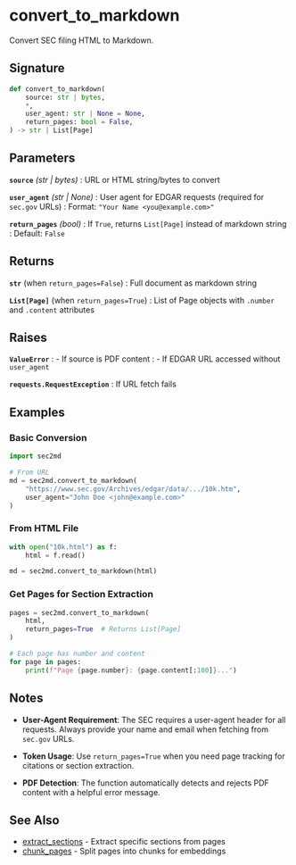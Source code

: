 # convert_to_markdown

Convert SEC filing HTML to Markdown.

## Signature

```python
def convert_to_markdown(
    source: str | bytes,
    *,
    user_agent: str | None = None,
    return_pages: bool = False,
) -> str | List[Page]
```

## Parameters

**`source`** *(str | bytes)*
: URL or HTML string/bytes to convert

**`user_agent`** *(str | None)*
: User agent for EDGAR requests (required for `sec.gov` URLs)
: Format: `"Your Name <you@example.com>"`

**`return_pages`** *(bool)*
: If `True`, returns `List[Page]` instead of markdown string
: Default: `False`

## Returns

**`str`** (when `return_pages=False`)
: Full document as markdown string

**`List[Page]`** (when `return_pages=True`)
: List of Page objects with `.number` and `.content` attributes

## Raises

**`ValueError`**
: - If source is PDF content
: - If EDGAR URL accessed without `user_agent`

**`requests.RequestException`**
: If URL fetch fails

## Examples

### Basic Conversion

```python
import sec2md

# From URL
md = sec2md.convert_to_markdown(
    "https://www.sec.gov/Archives/edgar/data/.../10k.htm",
    user_agent="John Doe <john@example.com>"
)
```

### From HTML File

```python
with open("10k.html") as f:
    html = f.read()

md = sec2md.convert_to_markdown(html)
```

### Get Pages for Section Extraction

```python
pages = sec2md.convert_to_markdown(
    html,
    return_pages=True  # Returns List[Page]
)

# Each page has number and content
for page in pages:
    print(f"Page {page.number}: {page.content[:100]}...")
```

## Notes

- **User-Agent Requirement**: The SEC requires a user-agent header for all requests. Always provide your name and email when fetching from `sec.gov` URLs.

- **Token Usage**: Use `return_pages=True` when you need page tracking for citations or section extraction.

- **PDF Detection**: The function automatically detects and rejects PDF content with a helpful error message.

## See Also

- [extract_sections](extract_sections.md) - Extract specific sections from pages
- [chunk_pages](chunk.md) - Split pages into chunks for embeddings
